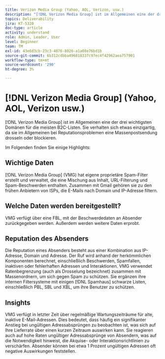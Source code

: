 ```yaml
---
title: Verizon Media Group (Yahoo, AOL, Verizon, usw.)
description: "[!DNL Verizon Media Group] ist im Allgemeinen eine der drei wichtigsten Domänen für die meisten B2C-Listen. Sie verhalten sich etwas einzigartig, da sie im Allgemeinen bei Reputationsproblemen eine Massenpostsendung drosseln oder blockieren."
topics: Deliverability
jira: KT-5320
doc-type: article
activity: understand
role: Admin, Leader, User
level: Beginner
team: TM
exl-id: 43e6d3cb-23c3-4076-8026-a1a08e76bd1b
source-git-commit: 6b312cdbba496818337c97ec4f42962aea757901
workflow-type: tm+mt
source-wordcount: '290'
ht-degree: 3%

---
```


# [!DNL Verizon Media Group] (Yahoo, AOL, Verizon usw.)

[!DNL Verizon Media Group] ist im Allgemeinen eine der drei wichtigsten Domänen für die meisten B2C-Listen. Sie verhalten sich etwas einzigartig, da sie im Allgemeinen bei Reputationsproblemen eine Massenpostsendung drosseln oder blockieren.

Im Folgenden finden Sie einige Highlights:

## Wichtige Daten

[!DNL Verizon Media Group] (VMG) hat eigene proprietäre Spam-Filter erstellt und verwaltet, die eine Mischung aus Inhalt, URL-Filterung und Spam-Beschwerden enthalten. Zusammen mit Gmail gehören sie zu den frühen Anbietern von ISPs, die E-Mails nach Domain und IP-Adresse filtern.

## Welche Daten werden bereitgestellt?

VMG verfügt über eine FBL, mit der Beschwerdedaten an Absender zurückgegeben werden. Außerdem werden weitere Daten erprobt.

## Reputation des Absenders

Die Reputation eines Absenders besteht aus einer Kombination aus IP-Adresse, Domain und Adresse. Der Ruf wird anhand der herkömmlichen Komponenten berechnet, einschließlich Beschwerden, Spamfallen, inaktiven oder fehlerhaften Adressen und Interaktionen. VMG verwendet Ratenbegrenzung (auch als Drosselung bezeichnet) zusammen mit Massenordnern, um sich gegen Spam zu schützen. Sie ergänzen ihre internen Filtersysteme mit einigen [!DNL Spamhaus] schwarze Listen, einschließlich PBL, SBL und XBL, um ihre Benutzer zu schützen.

## Insights

VMG verfügt in letzter Zeit über regelmäßige Wartungszeiträume für alte, inaktive E-Mail-Adressen. Dies bedeutet, dass häufig ein signifikanter Anstieg bei ungültigen Adressabsprüngen zu beobachten ist, was sich auf Ihre Lieferrate über einen kurzen Zeitraum auswirken kann. Sie reagieren auch auf hohe Raten ungültiger Adressabsprünge von Absendern, was auf die Notwendigkeit hinweist, die Akquise- oder Interaktionsrichtlinien zu verschärfen. Absender können bei etwa 1 Prozent ungültigen Adressen oft negative Auswirkungen feststellen.
